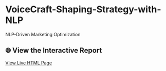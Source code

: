 # VoiceCraft-Shaping-Strategy-with-NLP
NLP-Driven Marketing Optimization
## 🌐 View the Interactive Report
[View Live HTML Page](https://dkanawat.github.io/VoiceCraft-Shaping-Strategy-with-NLP/nlp_marketing_dashboard.html)
